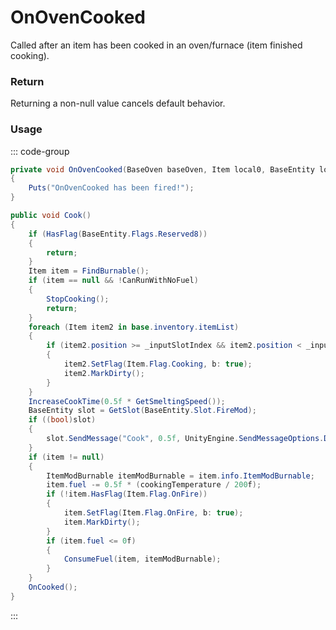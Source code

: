# OnOvenCooked
<Badge type="info" text="Entity"/>[<Badge type="danger" text="Carbon Compatible"/>](https://github.com/CarbonCommunity/Carbon)[<Badge type="warning" text="Oxide Compatible"/>](https://github.com/OxideMod/Oxide.Rust)
Called after an item has been cooked in an oven/furnace (item finished cooking).

### Return
Returning a non-null value cancels default behavior.

### Usage
::: code-group
```csharp [Example]
private void OnOvenCooked(BaseOven baseOven, Item local0, BaseEntity local1)
{
	Puts("OnOvenCooked has been fired!");
}
```
```csharp [Source — Assembly-CSharp @ BaseOven]
public void Cook()
{
	if (HasFlag(BaseEntity.Flags.Reserved8))
	{
		return;
	}
	Item item = FindBurnable();
	if (item == null && !CanRunWithNoFuel)
	{
		StopCooking();
		return;
	}
	foreach (Item item2 in base.inventory.itemList)
	{
		if (item2.position >= _inputSlotIndex && item2.position < _inputSlotIndex + inputSlots && !item2.HasFlag(Item.Flag.Cooking))
		{
			item2.SetFlag(Item.Flag.Cooking, b: true);
			item2.MarkDirty();
		}
	}
	IncreaseCookTime(0.5f * GetSmeltingSpeed());
	BaseEntity slot = GetSlot(BaseEntity.Slot.FireMod);
	if ((bool)slot)
	{
		slot.SendMessage("Cook", 0.5f, UnityEngine.SendMessageOptions.DontRequireReceiver);
	}
	if (item != null)
	{
		ItemModBurnable itemModBurnable = item.info.ItemModBurnable;
		item.fuel -= 0.5f * (cookingTemperature / 200f);
		if (!item.HasFlag(Item.Flag.OnFire))
		{
			item.SetFlag(Item.Flag.OnFire, b: true);
			item.MarkDirty();
		}
		if (item.fuel <= 0f)
		{
			ConsumeFuel(item, itemModBurnable);
		}
	}
	OnCooked();
}

```
:::
